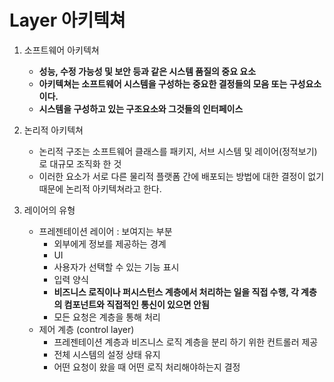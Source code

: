# Layer 아키텍쳐



1. 소프트웨어 아키텍쳐
   - **성능, 수정 가능성 및 보안 등과 같은 시스템 품질의 중요 요소**
   - **아키텍쳐는 소프트웨어 시스템을 구성하는 중요한 결정들의 모음 또는 구성요소이다.**
   - **시스템을 구성하고 있는 구조요소와 그것들의 인터페이스**

2. 논리적 아키텍쳐
   - 논리적 구조는 소프트웨어 클래스를 패키지, 서브 시스템 및 레이어(정적보기)로 대규모 조직화 한 것
   - 이러한 요소가 서로 다른 물리적 플랫폼 간에 배포되는 방법에 대한 결정이 없기 때문에 논리적 아키텍쳐라고 한다.
3. 레이어의 유형
   - 프레젠테이션 레이어 : 보여지는 부분
     - 외부에게 정보를 제공하는 경계
     - UI
     - 사용자가 선택할 수 있는 기능 표시
     - 입력 양식
     - **비즈니스 로직이나 퍼시스턴스 계층에서 처리하는 일을 직접 수행, 각 계층의 컴포넌트와 직접적인 통신이 있으면 안됨**
     - 모든 요청은 계층을 통해 처리
   - 제어 계층 (control layer)
     - 프레젠테이션 계층과 비즈니스 로직 계층을 분리 하기 위한 컨트롤러 제공
     - 전체 시스템의 설정 상태 유지
     - 어떤 요청이 왔을 때 어떤 로직 처리해야하는지 결정